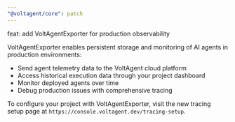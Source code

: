 ```yaml
---
"@voltagent/core": patch
---
```


feat: add VoltAgentExporter for production observability

VoltAgentExporter enables persistent storage and monitoring of AI agents in production environments:

- Send agent telemetry data to the VoltAgent cloud platform
- Access historical execution data through your project dashboard
- Monitor deployed agents over time
- Debug production issues with comprehensive tracing

To configure your project with VoltAgentExporter, visit the new tracing setup page at `https://console.voltagent.dev/tracing-setup`.
